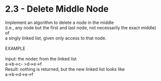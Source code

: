 # 2.3 - Delete Middle Node

Implement an algorithm to delete a node in the middle\
(i.e., any node but the first and last node, not necessarily the exact middle) of\
a singly linked list, given only access to that node.\
\
EXAMPLE\
\
Input: the nodec from the linked list\
&#x20;  a->b->c- >d->e->f\
Result: nothing is returned, but the new linked list looks like\
&#x20;  a->b->d->e->f
